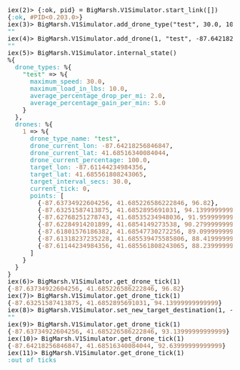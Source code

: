 <pre>iex(2)&gt; {:ok, pid} = BigMarsh.V1Simulator.start_link([])
{<font color="#2AA1B3">:ok</font>,<font color="#A2734C"> #PID&lt;0.203.0&gt;</font>}
iex(3)&gt; BigMarsh.V1Simulator.add_drone_type(&quot;test&quot;, 30.0, 10.0, 2.0, 5.0)
<font color="#2AA1B3">""</font>
iex(4)&gt; BigMarsh.V1Simulator.add_drone(1, &quot;test&quot;, -87.64218256846847, 41.68516340084044, 100.0, -87.61144234984356, 41.685561808243065, 30.0)
<font color="#2AA1B3">""</font>
iex(5)&gt; BigMarsh.V1Simulator.internal_state()
%{
<font color="#A2734C">  </font><font color="#2AA1B3">drone_types:</font><font color="#A2734C"> </font>%{
<font color="#A2734C">    </font><font color="#26A269">&quot;test&quot;</font> =&gt; %{
<font color="#A2734C">      </font><font color="#2AA1B3">maximum_speed:</font><font color="#A2734C"> 30.0</font>,
<font color="#A2734C">      </font><font color="#2AA1B3">maximum_load_in_lbs:</font><font color="#A2734C"> 10.0</font>,
<font color="#A2734C">      </font><font color="#2AA1B3">average_percentage_drop_per_mi:</font><font color="#A2734C"> 2.0</font>,
<font color="#A2734C">      </font><font color="#2AA1B3">average_percentage_gain_per_min:</font><font color="#A2734C"> 5.0</font>
<font color="#A2734C">    </font>}
<font color="#A2734C">  </font>},
<font color="#A2734C">  </font><font color="#2AA1B3">drones:</font><font color="#A2734C"> </font>%{
<font color="#A2734C">    1</font> =&gt; %{
<font color="#A2734C">      </font><font color="#2AA1B3">drone_type_name:</font><font color="#A2734C"> </font><font color="#26A269">&quot;test&quot;</font>,
<font color="#A2734C">      </font><font color="#2AA1B3">drone_current_lon:</font><font color="#A2734C"> -87.64218256846847</font>,
<font color="#A2734C">      </font><font color="#2AA1B3">drone_current_lat:</font><font color="#A2734C"> 41.68516340084044</font>,
<font color="#A2734C">      </font><font color="#2AA1B3">drone_current_percentage:</font><font color="#A2734C"> 100.0</font>,
<font color="#A2734C">      </font><font color="#2AA1B3">target_lon:</font><font color="#A2734C"> -87.61144234984356</font>,
<font color="#A2734C">      </font><font color="#2AA1B3">target_lat:</font><font color="#A2734C"> 41.685561808243065</font>,
<font color="#A2734C">      </font><font color="#2AA1B3">target_interval_secs:</font><font color="#A2734C"> 30.0</font>,
<font color="#A2734C">      </font><font color="#2AA1B3">current_tick:</font><font color="#A2734C"> 0</font>,
<font color="#A2734C">      </font><font color="#2AA1B3">points:</font><font color="#A2734C"> </font>[
<font color="#A2734C">        </font>{<font color="#A2734C">-87.63734922604256</font>,<font color="#A2734C"> 41.685226586222846</font>,<font color="#A2734C"> 96.82</font>},
<font color="#A2734C">        </font>{<font color="#A2734C">-87.63251587413875</font>,<font color="#A2734C"> 41.6852895691031</font>,<font color="#A2734C"> 94.13999999999999</font>},
<font color="#A2734C">        </font>{<font color="#A2734C">-87.62768251278743</font>,<font color="#A2734C"> 41.68535234948036</font>,<font color="#A2734C"> 91.95999999999998</font>},
<font color="#A2734C">        </font>{<font color="#A2734C">-87.62284914201899</font>,<font color="#A2734C"> 41.6854149273538</font>,<font color="#A2734C"> 90.27999999999997</font>},
<font color="#A2734C">        </font>{<font color="#A2734C">-87.61801576186382</font>,<font color="#A2734C"> 41.68547730272256</font>,<font color="#A2734C"> 89.09999999999997</font>},
<font color="#A2734C">        </font>{<font color="#A2734C">-87.61318237235228</font>,<font color="#A2734C"> 41.685539475585806</font>,<font color="#A2734C"> 88.41999999999996</font>},
<font color="#A2734C">        </font>{<font color="#A2734C">-87.61144234984356</font>,<font color="#A2734C"> 41.685561808243065</font>,<font color="#A2734C"> 88.23999999999995</font>}
<font color="#A2734C">      </font>]
<font color="#A2734C">    </font>}
<font color="#A2734C">  </font>}
}
iex(6)&gt; BigMarsh.V1Simulator.get_drone_tick(1)
{<font color="#A2734C">-87.63734922604256</font>,<font color="#A2734C"> 41.685226586222846</font>,<font color="#A2734C"> 96.82</font>}
iex(7)&gt; BigMarsh.V1Simulator.get_drone_tick(1)
{<font color="#A2734C">-87.63251587413875</font>,<font color="#A2734C"> 41.6852895691031</font>,<font color="#A2734C"> 94.13999999999999</font>}
iex(8)&gt; BigMarsh.V1Simulator.set_new_target_destination(1, -87.64218256846847, 41.68516340084044 , 30.0)
<font color="#2AA1B3">""</font>
iex(9)&gt; BigMarsh.V1Simulator.get_drone_tick(1)
{<font color="#A2734C">-87.63734922604256</font>,<font color="#A2734C"> 41.685226586222846</font>,<font color="#A2734C"> 93.13999999999999</font>}
iex(10)&gt; BigMarsh.V1Simulator.get_drone_tick(1)
{<font color="#A2734C">-87.64218256846847</font>,<font color="#A2734C"> 41.68516340084044</font>,<font color="#A2734C"> 92.63999999999999</font>}
iex(11)&gt; BigMarsh.V1Simulator.get_drone_tick(1)
<font color="#2AA1B3">:out_of_ticks</font>
</pre>
